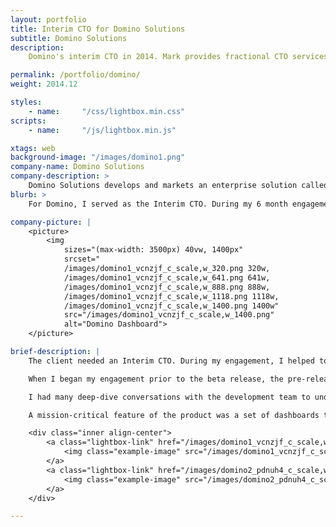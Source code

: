 ```yaml
---
layout: portfolio
title: Interim CTO for Domino Solutions
subtitle: Domino Solutions
description:
    Domino's interim CTO in 2014. Mark provides fractional CTO services in Atlanta. Get a free consultation now!

permalink: /portfolio/domino/
weight: 2014.12

styles:
    - name:     "/css/lightbox.min.css"
scripts:
    - name:     "/js/lightbox.min.js"

xtags: web
background-image: "/images/domino1.png"
company-name: Domino Solutions
company-description: >
    Domino Solutions develops and markets an enterprise solution called Domino Decisions that is a marketing business intelligence and performance management platform that helps the enterprise achieve smarter, faster marketing.
blurb: >
    For Domino, I served as the Interim CTO. During my 6 month engagement, I helped get their V1 product launch back on schedule, I helped renegotiate some vendors contracts, and ran a vendor selection process to select a Business Intelligence solution.

company-picture: |
    <picture>
        <img
            sizes="(max-width: 3500px) 40vw, 1400px"
            srcset="
            /images/domino1_vcnzjf_c_scale,w_320.png 320w,
            /images/domino1_vcnzjf_c_scale,w_641.png 641w,
            /images/domino1_vcnzjf_c_scale,w_888.png 888w,
            /images/domino1_vcnzjf_c_scale,w_1118.png 1118w,
            /images/domino1_vcnzjf_c_scale,w_1400.png 1400w"
            src="/images/domino1_vcnzjf_c_scale,w_1400.png"
            alt="Domino Dashboard">
    </picture>

brief-description: |
    The client needed an Interim CTO. During my engagement, I helped to get their V1 product launch back on schedule, I helped renegotiate some vendors contracts, and ran a vendor selection process to select a Business Intelligence solution.

    When I began my engagement prior to the beta release, the pre-release product had performance problems. In this application, many of the pages have graphical representations of an enterprise marketing plan. These pages were very slow to load, including some that would time out in the browser before being displayed.

    I had many deep-dive conversations with the development team to understand how the problematic web pages were being rendered. I then worked with the lead developer to design new algorithms and new database schemas that would allow the system to pre-calculate the graph data so that the pages could be displayed in near-real-time.        

    A mission-critical feature of the product was a set of dashboards that allowed a user to see both projections and actuals of a marketing plan. I did a vendor selection project and reviewed all of business intelligence ("BI") solutions that were available for licensing. I recommended Logi Analytics and the company licensed that technology as the underlying technology to build the application's dashboards. The screen shots below show those dashboards in use.  

    <div class="inner align-center">
        <a class="lightbox-link" href="/images/domino1_vcnzjf_c_scale,w_1400.png" data-lightbox="example-set" data-title="Domino Measure Dashboard">
            <img class="example-image" src="/images/domino1_vcnzjf_c_scale,w_260.png" alt=""/>
        </a>
        <a class="lightbox-link" href="/images/domino2_pdnuh4_c_scale,w_1400.png" data-lightbox="example-set" data-title="Domino Projections Dashboard">
            <img class="example-image" src="/images/domino2_pdnuh4_c_scale,w_260.png" alt="" />
        </a>
    </div>

---
```

